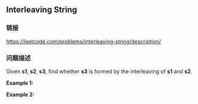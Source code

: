 ## Interleaving String  
### 链接  
https://leetcode.com/problems/interleaving-string/description/  
### 问题描述
Given **s1**, **s2**, **s3**, find whether **s3** is formed by the interleaving of **s1** and **s2**.

**Example 1:**

**Example 2:**
